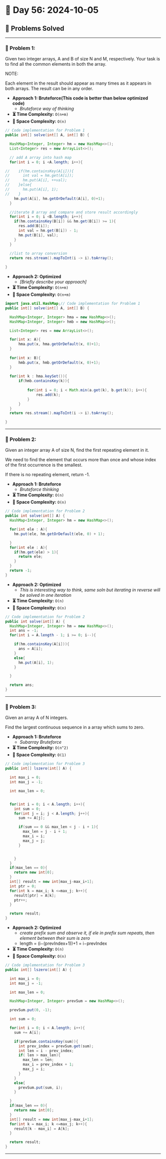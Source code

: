 
# 📅 Day 56: 2024-10-05

## 🚀 Problems Solved

---

### 🧩 Problem 1: 
Given two integer arrays, A and B of size N and M, respectively. Your task is to find all the common elements in both the array.


NOTE:


Each element in the result should appear as many times as it appears in both arrays.
The result can be in any order.
- **Approach 1: Bruteforce(This code is better than below optimized code)**
  - *Bruteforce way of thinking*
- **⏳ Time Complexity:** `O(n+m)`
- **💾 Space Complexity:** `O(n)`

```java
// Code implementation for Problem 1
public int[] solve(int[] A, int[] B) {

  HashMap<Integer, Integer> hm = new HashMap<>();
  List<Integer> res = new ArrayList<>();

  // add A array into hash map
  for(int i = 0; i <A.length; i++){

//    if(hm.containsKey(A[i])){
//      int val = hm.get(A[i]);
//      hm.put(A[i], ++val);
//    }else{
//      hm.put(A[i], 1);
//    }
    hm.put(A[i], hm.getOrDefault(A[i], 0)+1);
  }

  //iterate B array and compare and store result accordingly
  for(int i = 0; i <B.length; i++){
    if(hm.containsKey(B[i]) && hm.get(B[i]) >= 1){
      res.add(B[i]);
      int val = hm.get(B[i]) - 1;
      hm.put(B[i], val);
    }
  }
  
  //list to array conversion
  return res.stream().mapToInt(i -> i).toArray();

}
```

- **Approach 2: Optimized**
  - *[Briefly describe your approach]*
- **⏳ Time Complexity:** `O(n+m)`
- **💾 Space Complexity:** `O(n+m)`

```java
import java.util.HashMap;// Code implementation for Problem 1
public int[] solve(int[] A, int[] B) {

  HashMap<Integer, Integer> hma = new HashMap<>();
  HashMap<Integer, Integer> hmb = new HashMap<>();

  List<Integer> res = new ArrayList<>();

  for(int x: A){
      hma.put(x, hma.getOrDefault(x, 0)+1);
  }
  
  for(int x: B){
      hmb.put(x, hmb.getOrDefault(x, 0)+1);
  }
  
  for(int k : hma.keySet()){
      if(hmb.containsKey(k)){
          
          for(int i = 0; i < Math.min(a.get(k), b.get(k)); i++){
              res.add(k);
          }
      }
  }
  return res.stream().mapToInt(i -> i).toArray();

}
```

---

### 🧩 Problem 2: 
Given an integer array A of size N, find the first repeating element in it.






We need to find the element that occurs more than once and whose index of the first occurrence is the smallest.

If there is no repeating element, return -1.
- **Approach 1: Bruteforce**
  - *Bruteforce thinking*
- **⏳ Time Complexity:** `O(n)`
- **💾 Space Complexity:** `O(n)`

```java
// Code implementation for Problem 2
public int solve(int[] A) {
  HashMap<Integer, Integer> hm = new HashMap<>();

  for(int ele : A){
    hm.put(ele, hm.getOrDefault(ele, 0) + 1);

  }
  for(int ele : A){
    if(hm.get(ele) > 1){
      return ele;
    }
  }
  return -1;
}
```

- **Approach 2: Optimized**
  - *This is interesting way to think, same soln but iterating in reverse will be solved in one iteration*
- **⏳ Time Complexity:** `O(n)`
- **💾 Space Complexity:** `O(n)`

```java
// Code implementation for Problem 2
public int solve(int[] A) {
  HashMap<Integer, Integer> hm = new HashMap<>();
  int ans = -1;
  for(int i = A.length - 1; i >= 0; i--){

    if(hm.containsKey(A[i])){
      ans = A[i];
    }
    else{
      hm.put(A[i], 1);
    }

  }

  return ans;
}
```

---

### 🧩 Problem 3: 
Given an array A of N integers.

Find the largest continuous sequence in a array which sums to zero.
- **Approach 1: Bruteforce**
  - *Subarray Bruteforce*
- **⏳ Time Complexity:** `O(n^2)`
- **💾 Space Complexity:** `O(1)`

```java
// Code implementation for Problem 3
public int[] lszero(int[] A) {

  int max_i = 0;
  int max_j = -1;

  int max_len = 0;


  for(int i = 0; i < A.length; i++){
    int sum = 0;
    for(int j = i; j < A.length; j++){
      sum += A[j];

      if(sum == 0 && max_len < j - i + 1){
        max_len = j - i + 1;
        max_i = i;
        max_j = j;
      }


    }
  }
  if(max_len == 0){
    return new int[0];
  }
  int[] result = new int[max_j-max_i+1];
  int ptr = 0;
  for(int k = max_i; k <=max_j; k++){
    result[ptr] = A[k];
    ptr++;
  }

  return result;
}
```

- **Approach 2: Optimized**
  - *create prefix sum and observe it, if ele in prefix sum repeats, then element between their sum is zero*
  - length = (i−(prevIndex+1))+1 = i−prevIndex
- **⏳ Time Complexity:** `O(n)`
- **💾 Space Complexity:** `O(n)`

```java
// Code implementation for Problem 3
public int[] lszero(int[] A) {

  int max_i = 0;
  int max_j = -1;

  int max_len = 0;

  HashMap<Integer, Integer> prevSum = new HashMap<>();

  prevSum.put(0, -1);

  int sum = 0;

  for(int i = 0; i < A.length; i++){
    sum += A[i];

    if(prevSum.containsKey(sum)){
      int prev_index = prevSum.get(sum);
      int len = i - prev_index;
      if( len > max_len){
        max_len = len;
        max_i = prev_index + 1;
        max_j = i;
      }
    }
    else{
      prevSum.put(sum, i);
    }

  }
  if(max_len == 0){
    return new int[0];
  }
  int[] result = new int[max_j-max_i+1];
  for(int k = max_i; k <=max_j; k++){
    result[k - max_i] = A[k];
  }

  return result;
}
```

---

